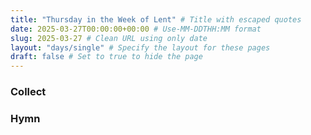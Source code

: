 ```yaml
---
title: "Thursday in the Week of Lent" # Title with escaped quotes
date: 2025-03-27T00:00:00+00:00 # Use-MM-DDTHH:MM format
slug: 2025-03-27 # Clean URL using only date
layout: "days/single" # Specify the layout for these pages
draft: false # Set to true to hide the page
---
```


### Collect


### Hymn
